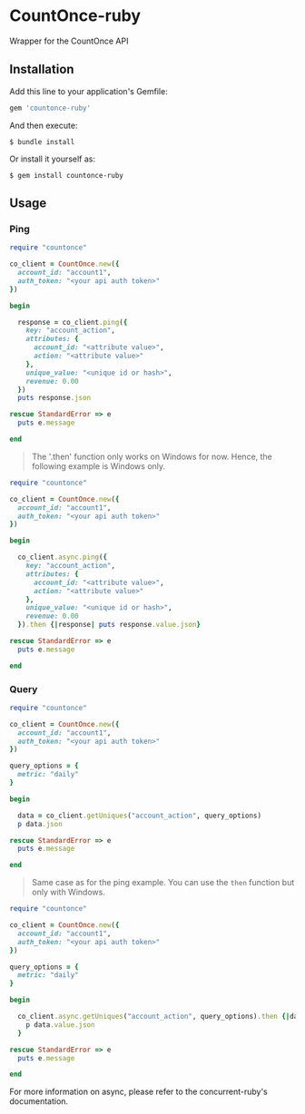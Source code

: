 # CountOnce-ruby

Wrapper for the CountOnce API

## Installation

Add this line to your application's Gemfile:

```ruby
gem 'countonce-ruby'
```

And then execute:

    $ bundle install

Or install it yourself as:

    $ gem install countonce-ruby

## Usage

### Ping
```ruby
require "countonce"

co_client = CountOnce.new({
  account_id: "account1",
  auth_token: "<your api auth token>"
})

begin

  response = co_client.ping({
    key: "account_action",
    attributes: {
      account_id: "<attribute value>",
      action: "<attribute value>"
    },
    unique_value: "<unique id or hash>",
    revenue: 0.00
  })
  puts response.json

rescue StandardError => e
  puts e.message

end
```

>The '.then' function only works on Windows for now. Hence, the following example is Windows only.

```ruby
require "countonce"

co_client = CountOnce.new({
  account_id: "account1",
  auth_token: "<your api auth token>"
})

begin

  co_client.async.ping({
    key: "account_action",
    attributes: {
      account_id: "<attribute value>",
      action: "<attribute value>"
    },
    unique_value: "<unique id or hash>",
    revenue: 0.00
  }).then {|response| puts response.value.json}

rescue StandardError => e
  puts e.message

end
```

### Query
```ruby
require "countonce"

co_client = CountOnce.new({
  account_id: "account1", 
  auth_token: "<your api auth token>"
})

query_options = {
  metric: "daily"
}

begin

  data = co_client.getUniques("account_action", query_options)
  p data.json

rescue StandardError => e
  puts e.message

end
```

>Same case as for the ping example. You can use the ```then``` function but only with Windows.

```ruby
require "countonce"

co_client = CountOnce.new({
  account_id: "account1", 
  auth_token: "<your api auth token>"
})

query_options = {
  metric: "daily"
}

begin

  co_client.async.getUniques("account_action", query_options).then {|data|
    p data.value.json
  }

rescue StandardError => e
  puts e.message

end
```

For more information on async, please refer to the concurrent-ruby's documentation.
